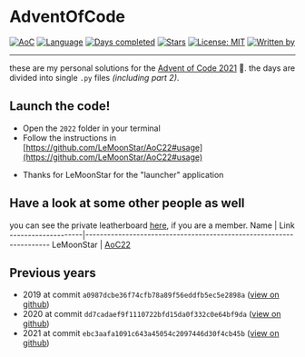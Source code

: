 # AdventOfCode

[![AoC](https://img.shields.io/badge/Advent%20of%20Code-2022-8803ec?style=for-the-badge)](https://adventofcode.com/)
[![Language](https://img.shields.io/badge/Powered%20by-Rust-ff69b4?style=for-the-badge)](https://en.wikipedia.org/wiki/Rust_language)
[![Days completed](https://img.shields.io/badge/Survived%20Days-4-red?style=for-the-badge)](https://github.com/daanbreur/AdventofCode/find/master)
[![Stars](https://img.shields.io/badge/Stars%208-yellow?style=for-the-badge)](https://github.com/daanbreur/AdventofCode/find/master)
[![License: MIT](https://img.shields.io/github/license/daanbreur/AdventofCode?style=for-the-badge)](https://mit-license.org/)
[![Written by](https://img.shields.io/badge/By-Daan%20Breur-blue?style=for-the-badge)](https://github.com/daanbreur/)

- - - -

these are my personal solutions for the [Advent of Code 2021](https://adventofcode.com/2022) 🎄. the days are divided into single ``.py`` files _(including part 2)_.

## Launch the code!
- Open the `2022` folder in your terminal
- Follow the instructions in [https://github.com/LeMoonStar/AoC22#usage](https://github.com/LeMoonStar/AoC22#usage)
* Thanks for LeMoonStar for the "launcher" application

## Have a look at some other people as well
you can see the private leatherboard [here](https://adventofcode.com/2022/leaderboard/private/view/670567 "Link to https://adventofcode.com/"), if you are a member.
Name                | Link
--------------------|--------------------------------------------------------------------
LeMoonStar          | [AoC22](https://github.com/LeMoonStar/AoC22 "goes to the repo")

## Previous years

- 2019 at commit `a0987dcbe36f74cfb78a89f56eddfb5ec5e2898a` ([view on github](https://github.com/daanbreur/AdventOfCode/tree/a0987dcbe36f74cfb78a89f56eddfb5ec5e2898a))
- 2020 at commit `dd7cadaef9f1110722bfd15da0f332c0e64bf9da` ([view on github](https://github.com/daanbreur/AdventOfCode/tree/dd7cadaef9f1110722bfd15da0f332c0e64bf9da))
- 2021 at commit `ebc3aafa1091c643a45054c2097446d30f4cb45b` ([view on github](https://github.com/daanbreur/AdventOfCode/tree/ebc3aafa1091c643a45054c2097446d30f4cb45b))
